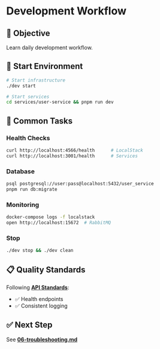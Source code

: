 # Development Workflow

## 🎯 Objective

Learn daily development workflow.

## 🔄 Start Environment

```bash
# Start infrastructure
./dev start

# Start services  
cd services/user-service && pnpm run dev
```

## 🔧 Common Tasks

### Health Checks
```bash
curl http://localhost:4566/health      # LocalStack
curl http://localhost:3001/health      # Services
```

### Database
```bash
psql postgresql://user:pass@localhost:5432/user_service
pnpm run db:migrate
```

### Monitoring
```bash
docker-compose logs -f localstack
open http://localhost:15672  # RabbitMQ
```

### Stop
```bash
./dev stop && ./dev clean
```

## 📋 Quality Standards

Following **[API Standards](../../architecture/quality-standards/api-design-standards.md)**:
- ✅ Health endpoints
- ✅ Consistent logging

## ✅ Next Step

See **[06-troubleshooting.md](./06-troubleshooting.md)**